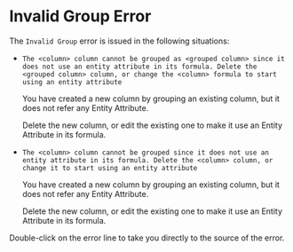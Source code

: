 # Invalid Group Error

The `Invalid Group` error is issued in the following situations:

* `The <column> column cannot be grouped as <grouped column> since it does not use an entity attribute in its formula. Delete the <grouped column> column, or change the <column> formula to start using an entity attribute`

  You have created a new column by grouping an existing column, but it does not refer any Entity Attribute.

  Delete the new column, or edit the existing one to make it use an Entity Attribute in its formula.

* `The <column> column cannot be grouped since it does not use an entity attribute in its formula. Delete the <column> column, or change it to start using an entity attribute`

  You have created a new column by grouping an existing column, but it does not refer any Entity Attribute.

  Delete the new column, or edit the existing one to make it use an Entity Attribute in its formula.

Double-click on the error line to take you directly to the source of the error.

